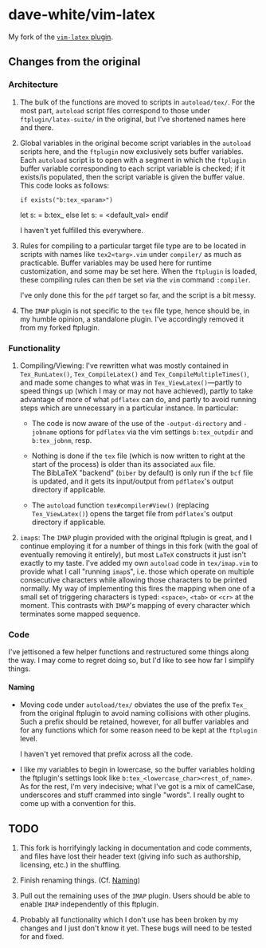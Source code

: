 # dave-white/vim-latex

My fork of the [`vim-latex` 
plugin](https://github.com/vim-latex/vim-latex).

## Changes from the original

### Architecture

1. The bulk of the functions are moved to scripts in `autoload/tex/`. For 
   the most part, `autoload` script files correspond to those under 
   `ftplugin/latex-suite/` in the original, but I've shortened names here 
   and there.

2. Global variables in the original become script variables in the 
   `autoload` scripts here, and the `ftplugin` now exclusively sets buffer 
   variables. Each `autoload` script is to open with a segment in which the 
   `ftplugin` buffer variable corresponding to each script variable is 
   checked; if it exists/is populated, then the script variable is given 
   the buffer value. This code looks as follows:

       if exists("b:tex_<param>")
	 let s:<param> = b:tex_<param>
       else
	 let s:<param> = <default_val>
       endif

   I haven't yet fulfilled this everywhere.

3. Rules for compiling to a particular target file type are to be located 
   in scripts with names like `tex2<targ>.vim` under `compiler/` as much as 
   practicable. Buffer variables may be used here for runtime 
   customization, and some may be set here. When the `ftplugin` is loaded, 
   these compiling rules can then be set via the `vim` command `:compiler`.
   
   I've only done this for the `pdf` target so far, and the script is a bit 
   messy.

4. The `IMAP` plugin is not specific to the `tex` file type, hence should 
   be, in my humble opinion, a standalone plugin. I've accordingly removed 
   it from my forked ftplugin.

### Functionality

1. Compiling/Viewing: I've rewritten what was mostly contained in 
   `Tex_RunLatex()`, `Tex_CompileLatex()` and `Tex_CompileMultipleTimes()`, 
   and made some changes to what was in `Tex_ViewLatex()`&mdash;partly to 
   speed things up (which I may or may not have achieved), partly to take 
   advantage of more of what `pdflatex` can do, and partly to avoid running 
   steps which are unnecessary in a particular instance.  In particular:

   -  The code is now aware of the use of the `-output-directory` and 
      `-jobname` options for `pdflatex` via the vim settings 
      `b:tex_outpdir` and `b:tex_jobnm`, resp.

   -  Nothing is done if the `tex` file (which is now written to right at 
      the start of the process) is older than its associated `aux` file.  
      The BibLaTeX "backend" (`biber` by default) is only run if the `bcf` 
      file is updated, and it gets its input/output from `pdflatex`'s 
      output directory if applicable.

   -  The `autoload` function `tex#compiler#View()` (replacing 
      `Tex_ViewLatex()`) opens the target file from `pdflatex`'s output 
      directory if applicable.

2. `imap`s: The `IMAP` plugin provided with the original ftplugin is great, 
   and I continue employing it for a number of things in this fork (with 
   the goal of eventually removing it entirely), but most `LaTeX` 
   constructs it just isn't exactly to my taste.  I've added my own 
   `autoload` code in `tex/imap.vim` to provide what I call "running 
   `imap`s", i.e. those which operate on multiple consecutive characters 
   while allowing those characters to be printed normally. My way of 
   implementing this fires the mapping when one of a small set of 
   triggering characters is typed: `<space>`, `<tab>` or `<cr>` at the 
   moment. This contrasts with `IMAP`'s mapping of every character which 
   terminates some mapped sequence.

### Code

I've jettisoned a few helper functions and restructured some things along 
the way. I may come to regret doing so, but I'd like to see how far I 
simplify things.

#### Naming

-  Moving code under `autoload/tex/` obviates the use of the prefix `Tex_` 
   from the original ftplugin to avoid naming collisions with other 
   plugins. Such a prefix should be retained, however, for all buffer 
   variables and for any functions which for some reason need to be kept at 
   the `ftplugin` level.

   I haven't yet removed that prefix across all the code.

-  I like my variables to begin in lowercase, so the buffer variables 
   holding the ftplugin's settings look like 
   `b:tex_<lowercase_char><rest_of_name>`. As for the rest, I'm very 
   indecisive; what I've got is a mix of camelCase, underscores and stuff 
   crammed into single "words". I really ought to come up with a convention 
   for this.

## TODO

1. This fork is horrifyingly lacking in documentation and code comments, 
   and files have lost their header text (giving info such as authorship, 
   licensing, etc.) in the shuffling.

2. Finish renaming things. (Cf. [Naming](#naming))

2. Pull out the remaining uses of the `IMAP` plugin. Users should be able 
   to enable `IMAP` independently of this ftplugin.

3. Probably all functionality which I don't use has been broken by my 
   changes and I just don't know it yet. These bugs will need to be tested 
   for and fixed.

